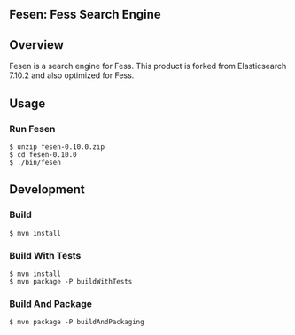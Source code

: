 Fesen: Fess Search Engine
------------------

## Overview

Fesen is a search engine for Fess.
This product is forked from Elasticsearch 7.10.2 and also optimized for Fess.

## Usage

### Run Fesen

```
$ unzip fesen-0.10.0.zip
$ cd fesen-0.10.0
$ ./bin/fesen
```

## Development

### Build

```
$ mvn install
```

### Build With Tests

```
$ mvn install
$ mvn package -P buildWithTests
```

### Build And Package

```
$ mvn package -P buildAndPackaging
```

